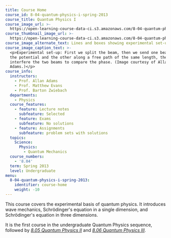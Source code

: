 ```yaml
---
title: Course Home
course_id: 8-04-quantum-physics-i-spring-2013
course_title: Quantum Physics I
course_image_url: >-
  https://open-learning-course-data-ci.s3.amazonaws.com/8-04-quantum-physics-i-spring-2013/f9a126fdf655de26b194279aa4e2a62b_8-04s13.jpg
course_thumbnail_image_url: >-
  https://open-learning-course-data-ci.s3.amazonaws.com/8-04-quantum-physics-i-spring-2013/720b70bf4d82d7282f36f4dfca689de1_8-04s13-th.jpg
course_image_alternate_text: Lines and boxes showing experimental set-up.
course_image_caption_text: >-
  <p>Experimental set-up: First we split the beam, then we send one beam through
  the potential and the other along a free path of the same length, then we
  interfere the two beams to compare the phase. (Image courtesy of Allan
  Adams.)</p>
course_info:
  instructors:
    - Prof. Allan Adams
    - Prof. Matthew Evans
    - Prof. Barton Zwiebach
  departments:
    - Physics
  course_features:
    - feature: Lecture notes
      subfeature: Selected
    - feature: Exams
      subfeature: No solutions
    - feature: Assignments
      subfeature: problem sets with solutions
  topics:
    Science:
      Physics:
        - Quantum Mechanics
  course_numbers:
    - '8.04'
  term: Spring 2013
  level: Undergraduate
menu:
  8-04-quantum-physics-i-spring-2013:
    identifier: course-home
    weight: -10
---
```

This course covers the experimental basis of quantum physics. It introduces wave mechanics, Schrödinger's equation in a single dimension, and Schrödinger's equation in three dimensions.

It is the first course in the undergraduate Quantum Physics sequence, followed by [_8.05 Quantum Physics II_](./resolveuid/321148ee9b67a132b916bb5cdd90dd86) and [_8.06 Quantum Physics III_](./resolveuid/f1d2dbc7185330a6c9331d338a201c12).
